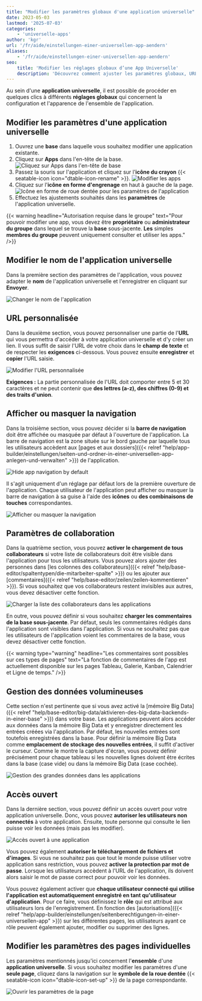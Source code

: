```yaml
---
title: "Modifier les paramètres globaux d'une application universelle"
date: 2023-05-03
lastmod: '2025-07-03'
categories:
    - 'universelle-apps'
author: 'kgr'
url: '/fr/aide/einstellungen-einer-universellen-app-aendern'
aliases:
    - '/fr/aide/einstellungen-einer-universellen-app-aendern'
seo:
    title: 'Modifier les réglages globaux d’une App Universelle'
    description: 'Découvrez comment ajuster les paramètres globaux, URLs et droits d’accès dans une App Universelle SeaTable.'
---
```


Au sein d'une **application universelle**, il est possible de procéder en quelques clics à différents **réglages globaux** qui concernent la configuration et l'apparence de l'ensemble de l'application.

## Modifier les paramètres d'une application universelle

1. Ouvrez une **base** dans laquelle vous souhaitez modifier une application existante.
2. Cliquez sur **Apps** dans l'en-tête de la base.
![Cliquez sur Apps dans l'en-tête de base](images/click-apps-in-the-base-header.jpg)
3. Passez la souris sur l'application et cliquez sur l'**icône du crayon** {{< seatable-icon icon="dtable-icon-rename" >}}.
![Modifier les apps](images/Apps-bearbeiten.png)
4. Cliquez sur l'**icône en forme d'engrenage** en haut à gauche de la page.
![Icône en forme de roue dentée pour les paramètres de l'application](images/Zahnrad-Symbol-fuer-App-Einstellungen.png)
5. Effectuez les ajustements souhaités dans les **paramètres** de l'application universelle.

{{< warning  headline="Autorisation requise dans le groupe"  text="Pour pouvoir modifier une app, vous devez être **propriétaire** ou **administrateur du groupe** dans lequel se trouve la **base** sous-jacente. **Les** simples **membres du groupe** peuvent uniquement consulter et utiliser les apps." />}}

## Modifier le nom de l'application universelle

Dans la première section des paramètres de l'application, vous pouvez adapter le **nom** de l'application universelle et l'enregistrer en cliquant sur **Envoyer**.

![Changer le nom de l'application](images/Change-app-name.png)

## URL personnalisée

Dans la deuxième section, vous pouvez personnaliser une partie de l'**URL** qui vous permettra d'accéder à votre application universelle et d'y créer un lien. Il vous suffit de saisir l'URL de votre choix dans le **champ de texte** et de respecter les **exigences** ci-dessous. Vous pouvez ensuite **enregistrer** et **copier** l'URL saisie.

![Modifier l'URL personnalisée](images/Edit-custom-URL.png)

**Exigences :** La partie personnalisée de l'URL doit comporter entre 5 et 30 caractères et ne peut contenir que **des lettres (a-z), des chiffres (0-9) et des traits d'union**.

## Afficher ou masquer la navigation

Dans la troisième section, vous pouvez décider si la **barre de navigation** doit être affichée ou masquée par défaut à l'ouverture de l'application. La barre de navigation est la zone située sur le bord gauche par laquelle tous les utilisateurs accèdent aux [pages et aux dossiers]({{< relref "help/app-builder/einstellungen/seiten-und-ordner-in-einer-universellen-app-anlegen-und-verwalten" >}}) de l'application.

![Hide app navigation by default](images/Hide-app-navigation-by-default.png)

Il s'agit uniquement d'un réglage par défaut lors de la première ouverture de l'application. Chaque utilisateur de l'application peut afficher ou masquer la barre de navigation à sa guise à l'aide des **icônes** ou **des combinaisons de touches** correspondantes.

![Afficher ou masquer la navigation](images/Hide-and-show-navigation.gif)

## Paramètres de collaboration

Dans la quatrième section, vous pouvez **activer le chargement de tous collaborateurs** si votre liste de collaborateurs doit être visible dans l'application pour tous les utilisateurs. Vous pouvez alors ajouter des personnes dans [les colonnes des collaborateurs]({{< relref "help/base-editor/spaltentypen/die-mitarbeiter-spalte" >}}) ou les ajouter aux [commentaires]({{< relref "help/base-editor/zeilen/zeilen-kommentieren" >}}). Si vous souhaitez que vos collaborateurs restent invisibles aux autres, vous devez désactiver cette fonction.

![Charger la liste des collaborateurs dans les applications](images/Load-collaborator-list-in-apps.png)

En outre, vous pouvez définir si vous souhaitez **charger les commentaires de la base sous-jacente**. Par défaut, seuls les commentaires rédigés dans l'application sont visibles dans l'application. Si vous ne souhaitez pas que les utilisateurs de l'application voient les commentaires de la base, vous devez désactiver cette fonction.

{{< warning type="warning" headline="Les commentaires sont possibles sur ces types de pages" text="La fonction de commentaires de l'app est actuellement disponible sur les pages Tableau, Galerie, Kanban, Calendrier et Ligne de temps." />}}

## Gestion des données volumineuses

Cette section n'est pertinente que si vous avez activé la [mémoire Big Data]({{< relref "help/base-editor/big-data/aktivieren-des-big-data-backends-in-einer-base" >}}) dans votre base. Les applications peuvent alors accéder aux données dans la mémoire Big Data et y enregistrer directement les entrées créées via l'application. Par défaut, les nouvelles entrées sont toutefois enregistrées dans la base. Pour définir la mémoire Big Data comme **emplacement de stockage des nouvelles entrées**, il suffit d'activer le curseur. Comme le montre la capture d'écran, vous pouvez définir précisément pour chaque tableau si les nouvelles lignes doivent être écrites dans la base (case vide) ou dans la mémoire Big Data (case cochée).

![Gestion des grandes données dans les applications](images/Big-data-management-in-apps.png)

## Accès ouvert

Dans la dernière section, vous pouvez définir un accès ouvert pour votre application universelle. Donc, vous pouvez **autoriser les utilisateurs non connectés** à votre application. Ensuite, toute personne qui consulte le lien puisse voir les données (mais pas les modifier).

![Accès ouvert à une application](images/Open-access-to-an-app.png)

Vous pouvez également **autoriser le téléchargement de fichiers et d'images**. Si vous ne souhaitez pas que tout le monde puisse utiliser votre application sans restriction, vous pouvez **activer la protection par mot de passe**. Lorsque les utilisateurs accèdent à l'URL de l'application, ils doivent alors saisir le mot de passe correct pour pouvoir voir les données.

Vous pouvez également activer que **chaque utilisateur connecté qui utilise l'application est automatiquement enregistré en tant qu'utilisateur d'application**. Pour ce faire, vous définissez le **rôle** qui est attribué aux utilisateurs lors de l'enregistrement. En fonction des [autorisations]({{< relref "help/app-builder/einstellungen/seitenberechtigungen-in-einer-universellen-app" >}}) sur les différentes pages, les utilisateurs ayant ce rôle peuvent également ajouter, modifier ou supprimer des lignes.

## Modifier les paramètres des pages individuelles

Les paramètres mentionnés jusqu'ici concernent l'**ensemble** d'une **application universelle**. Si vous souhaitez modifier les paramètres d'une **seule page**, cliquez dans la navigation sur le **symbole de la roue dentée** {{< seatable-icon icon="dtable-icon-set-up" >}} de la page correspondante.

![Ouvrir les paramètres de la page](images/page-permissions-universal-app.png)
